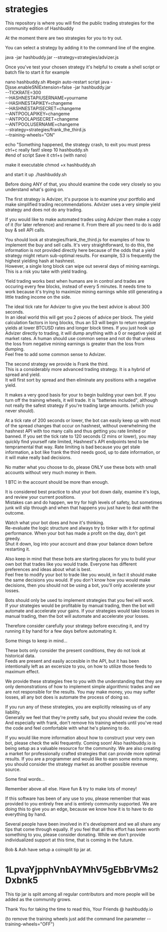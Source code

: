# strategies
This repository is where you will find the public trading strategies for the community edition of Hashbuddy 

At the moment there are two strategies for you to try out.

You can select a strategy by adding it to the command line of the engine.

java -jar hashbuddy.jar --strategy=strategies/advizer.js

Once you've test your chosen strategy it's helpful to create a shell script or batch file to start it for example

nano hashbuddy.sh
#begin auto-restart script
java -Djsse.enableSNIExtension=false -jar hashbuddy.jar \
--TICKRATE=300 \
--HASHNESTAPIUSERNAME=yourname \
--HASHNESTAPIKEY=changeme \
--HASHNESTAPISECRET=changeme \
--ANTPOOLAPIKEY=changeme \
--ANTPOOLAPISECRET=changeme \
--ANTPOOLUSERNAME=changeme \
--strategy=strategies/frank_the_third.js \
--training-wheels="ON"

echo "Something happened, the strategy crash, to exit you must press ctrl+c really fast!
sleep 10
hashbuddy.sh  
#end of script
Save it 
ctrl+s (with nano)

make it executable 
chmod +x hashbuddy.sh

and start it up
./hashbuddy.sh

Before doing ANY of that, you should examine the code very closely so you understand what's going on.

The first strategy is Advizer, it's purpose is to examine your portfolio and make simplified trading recommendations.
Advizer uses a very simple yield strategy and does not do any trading.

If you would like to make automated trades using Advizer then make a copy of it (for later reference) and rename it.
From there all you need to do is add buy & sell API calls.

You should look at strategies/frank_the_third.js for examples of how to implement the buy and sell calls.
It's very straightforward, to do this, the information is not provided directly here because of the odds that a yield strategy might return sub-optimal results.
For example, S3 is frequently the highest yielding hash at hashnest.  
However, a single long block can wipe out several days of mining earnings.
This is a risk you take with yield trading.

Yield trading works best when humans are in control and trades are occuring every few blocks, instead of every 5 minutes.
It needs time to work because it's trying to maximize mining earnings while still generating a little trading income on the side.

The ideal tick rate for Advizer to give you the best advice is about 300 seconds.  
In an ideal world this will get you 2 pieces of advice per block.
The yield calculation factors in long blocks, thus an S3 will begin to return negative yields at lower BTCUSD rates and longer block times.
If you just hook up Advizer directly to trading, it will dump anything with a 0 or negative yield at market rates.
A human should use common sense and not do that unless the loss from negative mining earnings is greater than the loss from dumping.  
Feel free to add some common sense to Advizer.


The second strategy we provide is Frank the third.  
This is a considerably more advanced trading strategy. 
It is a hybrid of spread and yield.  
It will first sort by spread and then eliminate any positions with a negative yield.

It makes a very good basis for your to begin building your own bot.
If you turn off the training wheels, it will trade.
It is "batteries included", although not really the safest strategy if you're trading large amounts.  (which you never should).

At a tick rate of 200 seconds or lower, the bot can easily keep up with most of the spread changes that occur on hashnest, without overwhelming the hashnest API with too many calls and thus getting you rate limited or banned.
If you set the tick rate to 120 seconds (2 mins or lower), you may quickly find yourself rate limited, Hashnest's API endpoints tend to be tempramental that way.
Rate limiting is bad because you get stale information, a bot like frank the third needs good, up to date information, or it will make really bad decisions.

No matter what you choose to do, please ONLY use these bots with small accounts without very much money in them.

1 BTC in the account should be more than enough.

It is considered best practice to shut your bot down daily, examine it's logs, and review your current positions.  
Mistakes can and do happen, we try for high levels of safety, but sometimes junk will slip through and when that happens you just have to deal with the outcome.

Watch what your bot does and how it's thinking.  
Re-evaluate the logic structure and always try to tinker with it for optimal performance.
When your bot has made a profit on the day, don't get greedy.  
Shut it down, log into your account and draw your balance down before restarting it.

Also keep in mind that these bots are starting places for you to build your own bot that trades like you would trade.
Everyone has different preferences and ideas about what is best.  
Feel free to modify your bot to trade like you would, in fact it should make the same decisions you would.
If you don't know how you would make decisions, then you should not be using a bot, you'll only accelerate your losses.

Bots should only be used to implement strategies that you feel will work.  
If your strategies would be profitable by manual trading, then the bot will automate and accelerate your gains.
If your strategies would take losses in manual trading, then the bot will automate and accelerate your losses.

Therefore consider carefully your strategy before executing it, and try running it by hand for a few days before automating it.

Some things to keep in mind...

These bots only consider the present conditions, they do not look at historical data.  
Feeds are present and easily accesible in the API, but it has been intentionally left as an excersize to you, on how to utilize those feeds to maximum effect.

We provide these strategies free to you with the understanding that they are only demonstrations of how to implement simple algorithmic trades and we are not responsible for the results.
You may make money, you may suffer losses, all any bot does is automate the process of doing so.
  
If you run any of these strategies, you are explicitly releasing us of any liability.  
Generally we feel that they're pretty safe, but you should review the code.
And especially with frank, don't remove his training wheels until you've read the code and feel comfortable with what he's planning to do. 

If you would like more information about how to construct your very own bot, please check the wiki frequently.
Coming soon!
Also hashbuddy.io is being setup as a valuable resource for the community. 
We are also creating a market for professionally crafted strategies that can provide more optimal results.
If you are a programmer and would like to earn some extra money, you should consider the strategy market as another possible revenue source.

Some final words...

Remember above all else.  Have fun & try to make lots of money!

If this software has been of any use to you, please remember that was provided to you entirely free and is entirely community supported.
We are doing this to give you an edge, because we know how it is to have to do everything by hand.

Several people have been involved in it's development and we all share any tips that come through equally.
If you feel that all this effort has been worth something to you, please consider donating.
While we don't provide individualized support at this time, that is coming in the future.

Bob & Ash have setup a coinsplit tip jar at.
# 1LpvaYjpphVnbAYMhV5gEbBrVMs2Dxbnk5

This tip jar is split among all regular contributors and more people will be added as the community grows.


Thank You for taking the time to read this,
Your Friends @ hashbuddy.io

(to remove the training wheels just add the command line parameter --training-wheels="OFF")
